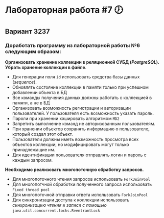 # Лабораторная работа #7 🕖

## Вариант 3237

### Доработать программу из лабораторной работы №6 следующим образом:

__Организовать хранение коллекции в реляционной СУБД (_PostgreSQL_). Убрать хранение коллекции в файле.__
- Для генерации поля `id` использовать средства базы данных (_sequence_).
- Обновлять состояние коллекции в памяти только при успешном добавлении объекта в БД
- Все команды получения данных должны работать с коллекцией в памяти, а не в БД
- Организовать возможность регистрации и авторизации пользователей. У пользователя есть возможность указать пароль.
- Пароли при хранении хэшировать алгоритмом `MD2`
- Запретить выполнение команд не авторизованным пользователям.
- При хранении объектов сохранять информацию о пользователе, который создал этот объект.
- Пользователи должны иметь возможность просмотра всех объектов коллекции, но модифицировать могут только принадлежащие им.
- Для идентификации пользователя отправлять логин и пароль с каждым запросом.

__Необходимо реализовать многопоточную обработку запросов.__

- Для многопоточного чтения запросов использовать `ForkJoinPool`
- Для многопотчной обработки полученного запроса использовать `Fixed thread pool`
- Для многопоточной отправки ответа использовать `ForkJoinPool`
- Для синхронизации доступа к коллекции использовать _синхронизацию чтения и записи с помощью_ `java.util.concurrent.locks.ReentrantLock`
